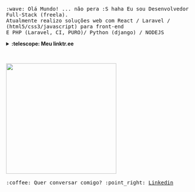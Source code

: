 <p>
  <samp>
    :wave: Olá Mundo! ... não pera :S haha Eu sou Desenvolvedor Full-Stack (freela).
    <br />Atualmente realizo soluções web com React / Laravel / (html5/css3/javascript) para front-end
    <br /> E PHP (Laravel, CI, PURO)/ Python (django) / NODEJS
    <details>
      <summary><b>:telescope: Meu linktr.ee</b></summary>
      <ul>
        <li>
          <a href="https://linktr.ee/joonasalb">Find me!</a>
        </li>
        <li>
          <a href="https://github.com/joonasalb/commit-style-guide"
            >Commit style guide</a
          >
        </li>
      </ul>
    </details>
  </samp>
</p>
  
<br>
  
<p>
  <samp>
    <img
      src="https://media.giphy.com/media/PKgfwX7ct5f5C/giphy.gif"
      width="300px"
    />
    <br /><br />:coffee: Quer conversar comigo? :point_right:
    <a href="https://linkedin.com/in/jonas-albuquerquee"> Linkedin</a>
  </samp>
</p>



<!--
**joonasalb/joonasalb** is a ✨ _special_ ✨ repository because its `README.md` (this file) appears on your GitHub profile.

Here are some ideas to get you started:

- 🔭 I’m currently working on ...
- 🌱 I’m currently learning ...
- 👯 I’m looking to collaborate on ...
- 🤔 I’m looking for help with ...
- 💬 Ask me about ...
- 📫 How to reach me: ...
- 😄 Pronouns: ...
- ⚡ Fun fact: ...
-->
